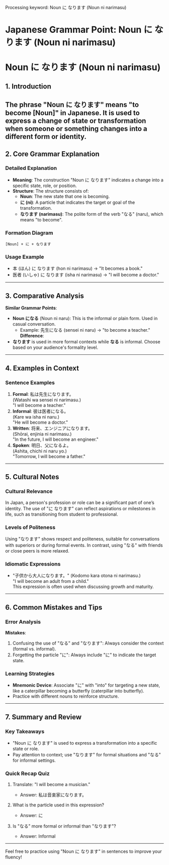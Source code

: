 Processing keyword: Noun に なります (Noun ni narimasu)
# Japanese Grammar Point: Noun に なります (Noun ni narimasu)
# Noun に なります (Noun ni narimasu)
## 1. Introduction
The phrase "Noun に なります" means "to become [Noun]" in Japanese. It is used to express a change of state or transformation when someone or something changes into a different form or identity.
---
## 2. Core Grammar Explanation
### Detailed Explanation
- **Meaning**: The construction "Noun に なります" indicates a change into a specific state, role, or position.
- **Structure**: The structure consists of:
  - **Noun**: The new state that one is becoming.
  - **に (ni)**: A particle that indicates the target or goal of the transformation.
  - **なります (narimasu)**: The polite form of the verb "なる" (naru), which means "to become".
### Formation Diagram
```
[Noun] + に + なります
```
### Usage Example
- 本 (ほん) に なります (hon ni narimasu)  → "It becomes a book."
- 医者 (いしゃ) に なります (isha ni narimasu)  → "I will become a doctor."
---
## 3. Comparative Analysis
**Similar Grammar Points**:
- **Noun になる** (Noun ni naru): This is the informal or plain form. Used in casual conversation.
  - Example: 先生になる (sensei ni naru) → "to become a teacher."
**Difference**:
- **なります** is used in more formal contexts while **なる** is informal. Choose based on your audience's formality level.
---
## 4. Examples in Context
### Sentence Examples
1. **Formal**: 私は先生になります。  
   (Watashi wa sensei ni narimasu.)  
   "I will become a teacher."
2. **Informal**: 彼は医者になる。  
   (Kare wa isha ni naru.)  
   "He will become a doctor."
3. **Written**: 将来、エンジニアになります。  
   (Shōrai, enjinia ni narimasu.)  
   "In the future, I will become an engineer."
4. **Spoken**: 明日、父になるよ。  
   (Ashita, chichi ni naru yo.)  
   "Tomorrow, I will become a father."
---
## 5. Cultural Notes
### Cultural Relevance
In Japan, a person's profession or role can be a significant part of one’s identity. The use of "に なります" can reflect aspirations or milestones in life, such as transitioning from student to professional.
### Levels of Politeness
Using "なります" shows respect and politeness, suitable for conversations with superiors or during formal events. In contrast, using "なる" with friends or close peers is more relaxed.
### Idiomatic Expressions
- "子供から大人になります。" (Kodomo kara otona ni narimasu.)  
  "I will become an adult from a child."  
  This expression is often used when discussing growth and maturity.
---
## 6. Common Mistakes and Tips
### Error Analysis
**Mistakes**:
1. Confusing the use of "なる" and "なります": Always consider the context (formal vs. informal).
2. Forgetting the particle "に": Always include "に" to indicate the target state.
### Learning Strategies
- **Mnemonic Device**: Associate "に" with "into" for targeting a new state, like a caterpillar becoming a butterfly (caterpillar into butterfly).
- Practice with different nouns to reinforce structure.
---
## 7. Summary and Review
### Key Takeaways
- "Noun に なります" is used to express a transformation into a specific state or role.
- Pay attention to context; use "なります" for formal situations and "なる" for informal settings.
### Quick Recap Quiz
1. Translate: "I will become a musician."
   - Answer: 私は音楽家になります。
  
2. What is the particle used in this expression?
   - Answer: に
3. Is "なる" more formal or informal than "なります"?
   - Answer: Informal
---
Feel free to practice using "Noun に なります" in sentences to improve your fluency!
